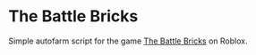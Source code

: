 # The Battle Bricks

Simple autofarm script for the game <a href="https://www.roblox.com/games/10834586502/The-Battle-Bricks">The Battle Bricks</a> on Roblox.

